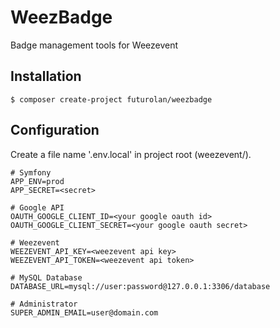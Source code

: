# WeezBadge
Badge management tools for Weezevent


Installation
------------

    $ composer create-project futurolan/weezbadge


Configuration
-------------

Create a file name '.env.local' in project root (weezevent/).

    # Symfony
    APP_ENV=prod
    APP_SECRET=<secret>
    
    # Google API
    OAUTH_GOOGLE_CLIENT_ID=<your google oauth id>
    OAUTH_GOOGLE_CLIENT_SECRET=<your google oauth secret>
    
    # Weezevent
    WEEZEVENT_API_KEY=<weezevent api key>
    WEEZEVENT_API_TOKEN=<weezevent api token>
    
    # MySQL Database
    DATABASE_URL=mysql://user:password@127.0.0.1:3306/database
    
    # Administrator
    SUPER_ADMIN_EMAIL=user@domain.com